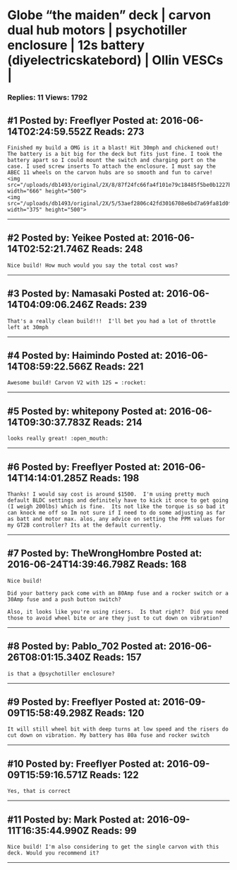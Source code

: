 # Globe &ldquo;the maiden&rdquo; deck &#124; carvon dual hub motors &#124; psychotiller enclosure &#124; 12s battery (diyelectricskatebord) &#124; Ollin VESCs &#124;

### Replies: 11 Views: 1792

## \#1 Posted by: Freeflyer Posted at: 2016-06-14T02:24:59.552Z Reads: 273

```
Finished my build a OMG is it a blast! Hit 30mph and chickened out! The battery is a bit big for the deck but fits just fine. I took the battery apart so I could mount the switch and charging port on the case. I used screw inserts To attach the enclosure. I must say the ABEC 11 wheels on the carvon hubs are so smooth and fun to carve! 
<img src="/uploads/db1493/original/2X/8/87f24fc66fa4f101e79c18485f5be0b1227bc2af.jpeg" width="666" height="500">
<img src="/uploads/db1493/original/2X/5/53aef2806c42fd3016708e6bd7a69fa81d0f9ae5.jpeg" width="375" height="500">
```

---
## \#2 Posted by: Yeikee Posted at: 2016-06-14T02:52:21.746Z Reads: 248

```
Nice build! How much would you say the total cost was?
```

---
## \#3 Posted by: Namasaki Posted at: 2016-06-14T04:09:06.246Z Reads: 239

```
That's a really clean build!!!  I'll bet you had a lot of throttle left at 30mph
```

---
## \#4 Posted by: Haimindo Posted at: 2016-06-14T08:59:22.566Z Reads: 221

```
Awesome build! Carvon V2 with 12S = :rocket:
```

---
## \#5 Posted by: whitepony Posted at: 2016-06-14T09:30:37.783Z Reads: 214

```
looks really great! :open_mouth:
```

---
## \#6 Posted by: Freeflyer Posted at: 2016-06-14T14:14:01.285Z Reads: 198

```
Thanks! I would say cost is around $1500.  I'm using pretty much default BLDC settings and definitely have to kick it once to get going (I weigh 200lbs) which is fine.  Its not like the torque is so bad it can knock me off so Im not sure if I need to do some adjusting as far as batt and motor max. alos, any advice on setting the PPM values for my GT2B controller? Its at the default currently.
```

---
## \#7 Posted by: TheWrongHombre Posted at: 2016-06-24T14:39:46.798Z Reads: 168

```
Nice build!

Did your battery pack come with an 80Amp fuse and a rocker switch or a 30Amp fuse and a push button switch?

Also, it looks like you're using risers.  Is that right?  Did you need those to avoid wheel bite or are they just to cut down on vibration?
```

---
## \#8 Posted by: Pablo_702 Posted at: 2016-06-26T08:01:15.340Z Reads: 157

```
is that a @psychotiller enclosure?
```

---
## \#9 Posted by: Freeflyer Posted at: 2016-09-09T15:58:49.298Z Reads: 120

```
It will still wheel bit with deep turns at low speed and the risers do cut down on vibration. My battery has 80a fuse and rocker switch
```

---
## \#10 Posted by: Freeflyer Posted at: 2016-09-09T15:59:16.571Z Reads: 122

```
Yes, that is correct
```

---
## \#11 Posted by: Mark Posted at: 2016-09-11T16:35:44.990Z Reads: 99

```
Nice build! I'm also considering to get the single carvon with this deck. Would you recommend it?
```

---
